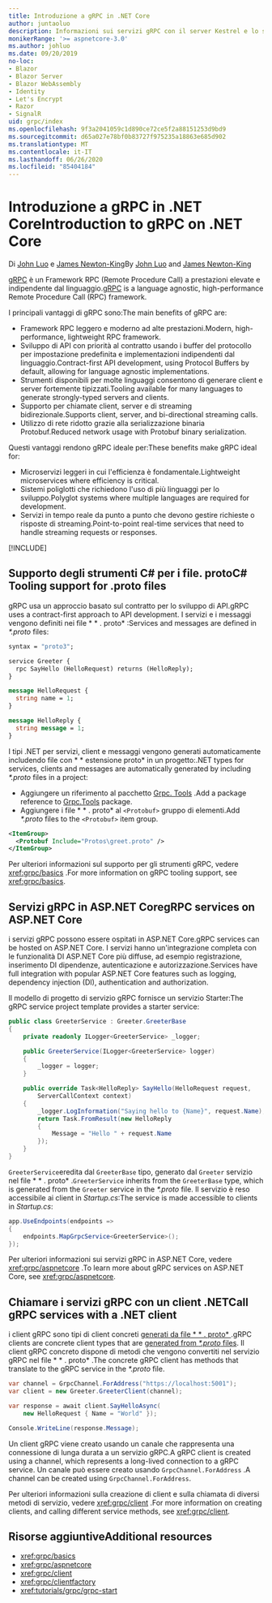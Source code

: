 ```yaml
---
title: Introduzione a gRPC in .NET Core
author: juntaoluo
description: Informazioni sui servizi gRPC con il server Kestrel e lo stack di ASP.NET Core.
monikerRange: '>= aspnetcore-3.0'
ms.author: johluo
ms.date: 09/20/2019
no-loc:
- Blazor
- Blazor Server
- Blazor WebAssembly
- Identity
- Let's Encrypt
- Razor
- SignalR
uid: grpc/index
ms.openlocfilehash: 9f3a2041059c1d890ce72ce5f2a88151253d9bd9
ms.sourcegitcommit: d65a027e78bf0b83727f975235a18863e685d902
ms.translationtype: MT
ms.contentlocale: it-IT
ms.lasthandoff: 06/26/2020
ms.locfileid: "85404184"
---
```

# <a name="introduction-to-grpc-on-net-core"></a><span data-ttu-id="a483d-103">Introduzione a gRPC in .NET Core</span><span class="sxs-lookup"><span data-stu-id="a483d-103">Introduction to gRPC on .NET Core</span></span>

<span data-ttu-id="a483d-104">Di [John Luo](https://github.com/juntaoluo) e [James Newton-King](https://twitter.com/jamesnk)</span><span class="sxs-lookup"><span data-stu-id="a483d-104">By [John Luo](https://github.com/juntaoluo) and [James Newton-King](https://twitter.com/jamesnk)</span></span>

<span data-ttu-id="a483d-105">[gRPC](https://grpc.io/docs/guides/) è un Framework RPC (Remote Procedure Call) a prestazioni elevate e indipendente dal linguaggio.</span><span class="sxs-lookup"><span data-stu-id="a483d-105">[gRPC](https://grpc.io/docs/guides/) is a language agnostic, high-performance Remote Procedure Call (RPC) framework.</span></span>

<span data-ttu-id="a483d-106">I principali vantaggi di gRPC sono:</span><span class="sxs-lookup"><span data-stu-id="a483d-106">The main benefits of gRPC are:</span></span>
* <span data-ttu-id="a483d-107">Framework RPC leggero e moderno ad alte prestazioni.</span><span class="sxs-lookup"><span data-stu-id="a483d-107">Modern, high-performance, lightweight RPC framework.</span></span>
* <span data-ttu-id="a483d-108">Sviluppo di API con priorità al contratto usando i buffer del protocollo per impostazione predefinita e implementazioni indipendenti dal linguaggio.</span><span class="sxs-lookup"><span data-stu-id="a483d-108">Contract-first API development, using Protocol Buffers by default, allowing for language agnostic implementations.</span></span>
* <span data-ttu-id="a483d-109">Strumenti disponibili per molte linguaggi consentono di generare client e server fortemente tipizzati.</span><span class="sxs-lookup"><span data-stu-id="a483d-109">Tooling available for many languages to generate strongly-typed servers and clients.</span></span>
* <span data-ttu-id="a483d-110">Supporto per chiamate client, server e di streaming bidirezionale.</span><span class="sxs-lookup"><span data-stu-id="a483d-110">Supports client, server, and bi-directional streaming calls.</span></span>
* <span data-ttu-id="a483d-111">Utilizzo di rete ridotto grazie alla serializzazione binaria Protobuf.</span><span class="sxs-lookup"><span data-stu-id="a483d-111">Reduced network usage with Protobuf binary serialization.</span></span>

<span data-ttu-id="a483d-112">Questi vantaggi rendono gRPC ideale per:</span><span class="sxs-lookup"><span data-stu-id="a483d-112">These benefits make gRPC ideal for:</span></span>
* <span data-ttu-id="a483d-113">Microservizi leggeri in cui l'efficienza è fondamentale.</span><span class="sxs-lookup"><span data-stu-id="a483d-113">Lightweight microservices where efficiency is critical.</span></span>
* <span data-ttu-id="a483d-114">Sistemi poliglotti che richiedono l'uso di più linguaggi per lo sviluppo.</span><span class="sxs-lookup"><span data-stu-id="a483d-114">Polyglot systems where multiple languages are required for development.</span></span>
* <span data-ttu-id="a483d-115">Servizi in tempo reale da punto a punto che devono gestire richieste o risposte di streaming.</span><span class="sxs-lookup"><span data-stu-id="a483d-115">Point-to-point real-time services that need to handle streaming requests or responses.</span></span>

[!INCLUDE[](~/includes/gRPCazure.md)]

## <a name="c-tooling-support-for-proto-files"></a><span data-ttu-id="a483d-116">Supporto degli strumenti C# per i file. proto</span><span class="sxs-lookup"><span data-stu-id="a483d-116">C# Tooling support for .proto files</span></span>

<span data-ttu-id="a483d-117">gRPC usa un approccio basato sul contratto per lo sviluppo di API.</span><span class="sxs-lookup"><span data-stu-id="a483d-117">gRPC uses a contract-first approach to API development.</span></span> <span data-ttu-id="a483d-118">I servizi e i messaggi vengono definiti nei file \* \* . proto\* :</span><span class="sxs-lookup"><span data-stu-id="a483d-118">Services and messages are defined in *\*.proto* files:</span></span>

```protobuf
syntax = "proto3";

service Greeter {
  rpc SayHello (HelloRequest) returns (HelloReply);
}

message HelloRequest {
  string name = 1;
}

message HelloReply {
  string message = 1;
}
```

<span data-ttu-id="a483d-119">I tipi .NET per servizi, client e messaggi vengono generati automaticamente includendo file con \* \* estensione proto\* in un progetto:</span><span class="sxs-lookup"><span data-stu-id="a483d-119">.NET types for services, clients and messages are automatically generated by including *\*.proto* files in a project:</span></span>

* <span data-ttu-id="a483d-120">Aggiungere un riferimento al pacchetto [Grpc. Tools](https://www.nuget.org/packages/Grpc.Tools/) .</span><span class="sxs-lookup"><span data-stu-id="a483d-120">Add a package reference to [Grpc.Tools](https://www.nuget.org/packages/Grpc.Tools/) package.</span></span>
* <span data-ttu-id="a483d-121">Aggiungere i file \* \* . proto\* al `<Protobuf>` gruppo di elementi.</span><span class="sxs-lookup"><span data-stu-id="a483d-121">Add *\*.proto* files to the `<Protobuf>` item group.</span></span>

```xml
<ItemGroup>
  <Protobuf Include="Protos\greet.proto" />
</ItemGroup>
```

<span data-ttu-id="a483d-122">Per ulteriori informazioni sul supporto per gli strumenti gRPC, vedere <xref:grpc/basics> .</span><span class="sxs-lookup"><span data-stu-id="a483d-122">For more information on gRPC tooling support, see <xref:grpc/basics>.</span></span>

## <a name="grpc-services-on-aspnet-core"></a><span data-ttu-id="a483d-123">Servizi gRPC in ASP.NET Core</span><span class="sxs-lookup"><span data-stu-id="a483d-123">gRPC services on ASP.NET Core</span></span>

<span data-ttu-id="a483d-124">i servizi gRPC possono essere ospitati in ASP.NET Core.</span><span class="sxs-lookup"><span data-stu-id="a483d-124">gRPC services can be hosted on ASP.NET Core.</span></span> <span data-ttu-id="a483d-125">I servizi hanno un'integrazione completa con le funzionalità DI ASP.NET Core più diffuse, ad esempio registrazione, inserimento DI dipendenze, autenticazione e autorizzazione.</span><span class="sxs-lookup"><span data-stu-id="a483d-125">Services have full integration with popular ASP.NET Core features such as logging, dependency injection (DI), authentication and authorization.</span></span>

<span data-ttu-id="a483d-126">Il modello di progetto di servizio gRPC fornisce un servizio Starter:</span><span class="sxs-lookup"><span data-stu-id="a483d-126">The gRPC service project template provides a starter service:</span></span>

```csharp
public class GreeterService : Greeter.GreeterBase
{
    private readonly ILogger<GreeterService> _logger;

    public GreeterService(ILogger<GreeterService> logger)
    {
        _logger = logger;
    }

    public override Task<HelloReply> SayHello(HelloRequest request,
        ServerCallContext context)
    {
        _logger.LogInformation("Saying hello to {Name}", request.Name);
        return Task.FromResult(new HelloReply 
        {
            Message = "Hello " + request.Name
        });
    }
}
```

<span data-ttu-id="a483d-127">`GreeterService`eredita dal `GreeterBase` tipo, generato dal `Greeter` servizio nel file \* \* . proto\* .</span><span class="sxs-lookup"><span data-stu-id="a483d-127">`GreeterService` inherits from the `GreeterBase` type, which is generated from the `Greeter` service in the *\*.proto* file.</span></span> <span data-ttu-id="a483d-128">Il servizio è reso accessibile ai client in *Startup.cs*:</span><span class="sxs-lookup"><span data-stu-id="a483d-128">The service is made accessible to clients in *Startup.cs*:</span></span>

```csharp
app.UseEndpoints(endpoints =>
{
    endpoints.MapGrpcService<GreeterService>();
});
```

<span data-ttu-id="a483d-129">Per ulteriori informazioni sui servizi gRPC in ASP.NET Core, vedere <xref:grpc/aspnetcore> .</span><span class="sxs-lookup"><span data-stu-id="a483d-129">To learn more about gRPC services on ASP.NET Core, see <xref:grpc/aspnetcore>.</span></span>

## <a name="call-grpc-services-with-a-net-client"></a><span data-ttu-id="a483d-130">Chiamare i servizi gRPC con un client .NET</span><span class="sxs-lookup"><span data-stu-id="a483d-130">Call gRPC services with a .NET client</span></span>

<span data-ttu-id="a483d-131">i client gRPC sono tipi di client concreti [generati da file \* \* . proto\* ](xref:grpc/basics#generated-c-assets).</span><span class="sxs-lookup"><span data-stu-id="a483d-131">gRPC clients are concrete client types that are [generated from *\*.proto* files](xref:grpc/basics#generated-c-assets).</span></span> <span data-ttu-id="a483d-132">Il client gRPC concreto dispone di metodi che vengono convertiti nel servizio gRPC nel file \* \* . proto\* .</span><span class="sxs-lookup"><span data-stu-id="a483d-132">The concrete gRPC client has methods that translate to the gRPC service in the *\*.proto* file.</span></span>

```csharp
var channel = GrpcChannel.ForAddress("https://localhost:5001");
var client = new Greeter.GreeterClient(channel);

var response = await client.SayHelloAsync(
    new HelloRequest { Name = "World" });

Console.WriteLine(response.Message);
```

<span data-ttu-id="a483d-133">Un client gRPC viene creato usando un canale che rappresenta una connessione di lunga durata a un servizio gRPC.</span><span class="sxs-lookup"><span data-stu-id="a483d-133">A gRPC client is created using a channel, which represents a long-lived connection to a gRPC service.</span></span> <span data-ttu-id="a483d-134">Un canale può essere creato usando `GrpcChannel.ForAddress` .</span><span class="sxs-lookup"><span data-stu-id="a483d-134">A channel can be created using `GrpcChannel.ForAddress`.</span></span>

<span data-ttu-id="a483d-135">Per ulteriori informazioni sulla creazione di client e sulla chiamata di diversi metodi di servizio, vedere <xref:grpc/client> .</span><span class="sxs-lookup"><span data-stu-id="a483d-135">For more information on creating clients, and calling different service methods, see <xref:grpc/client>.</span></span>

## <a name="additional-resources"></a><span data-ttu-id="a483d-136">Risorse aggiuntive</span><span class="sxs-lookup"><span data-stu-id="a483d-136">Additional resources</span></span>

* <xref:grpc/basics>
* <xref:grpc/aspnetcore>
* <xref:grpc/client>
* <xref:grpc/clientfactory>
* <xref:tutorials/grpc/grpc-start>
